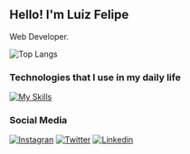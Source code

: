 ## Hello! I'm Luiz Felipe

Web Developer.

![Top Langs](https://github-readme-stats.vercel.app/api/top-langs/?username=luizfeborgex&layout=compact&theme=codeSTACKr)

### Technologies that I use in my daily life

[![My Skills](https://skillicons.dev/icons?i=html,css,js,react,nodejs,tailwind,bootstrap,git)](https://skillicons.dev)

### Social Media

[![Instagran](https://img.shields.io/badge/Instagram-E4405F?style=for-the-badge&logo=instagram&logoColor=white)](https://instagram.com/luizf.x)
[![Twitter](https://img.shields.io/badge/Twitter-1DA1F2?style=for-the-badge&logo=twitter&logoColor=white)](https://x.com/luizfe_borgex)
[![Linkedin](https://img.shields.io/badge/LinkedIn-0077B5?style=for-the-badge&logo=linkedin&logoColor=white)](https://www.linkedin.com/in/luizfeborgex)
